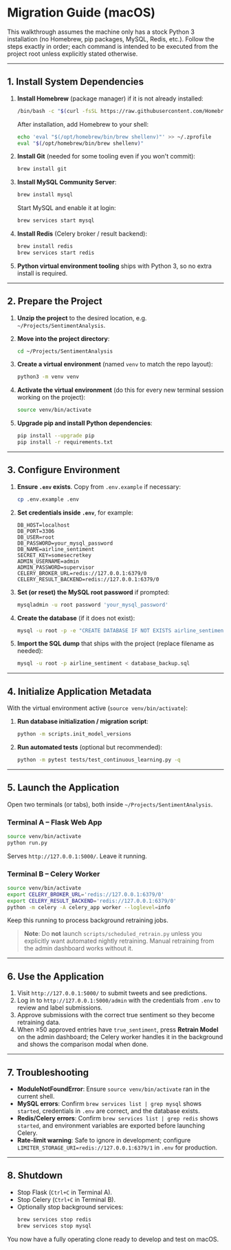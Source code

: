 ﻿# Migration Guide (macOS)

This walkthrough assumes the machine only has a stock Python 3 installation (no Homebrew, pip packages, MySQL, Redis, etc.). Follow the steps exactly in order; each command is intended to be executed from the project root unless explicitly stated otherwise.

---

## 1. Install System Dependencies

1. **Install Homebrew** (package manager) if it is not already installed:
   ```bash
   /bin/bash -c "$(curl -fsSL https://raw.githubusercontent.com/Homebrew/install/HEAD/install.sh)"
   ```
   After installation, add Homebrew to your shell:
   ```bash
   echo 'eval "$(/opt/homebrew/bin/brew shellenv)"' >> ~/.zprofile
   eval "$(/opt/homebrew/bin/brew shellenv)"
   ```

2. **Install Git** (needed for some tooling even if you won't commit):
   ```bash
   brew install git
   ```

3. **Install MySQL Community Server**:
   ```bash
   brew install mysql
   ```
   Start MySQL and enable it at login:
   ```bash
   brew services start mysql
   ```

4. **Install Redis** (Celery broker / result backend):
   ```bash
   brew install redis
   brew services start redis
   ```

5. **Python virtual environment tooling** ships with Python 3, so no extra install is required.

---

## 2. Prepare the Project

1. **Unzip the project** to the desired location, e.g. `~/Projects/SentimentAnalysis`.

2. **Move into the project directory**:
   ```bash
   cd ~/Projects/SentimentAnalysis
   ```

3. **Create a virtual environment** (named `venv` to match the repo layout):
   ```bash
   python3 -m venv venv
   ```

4. **Activate the virtual environment** (do this for every new terminal session working on the project):
   ```bash
   source venv/bin/activate
   ```

5. **Upgrade pip and install Python dependencies**:
   ```bash
   pip install --upgrade pip
   pip install -r requirements.txt
   ```

---

## 3. Configure Environment

1. **Ensure `.env` exists**. Copy from `.env.example` if necessary:
   ```bash
   cp .env.example .env
   ```

2. **Set credentials inside `.env`**, for example:
   ```text
   DB_HOST=localhost
   DB_PORT=3306
   DB_USER=root
   DB_PASSWORD=your_mysql_password
   DB_NAME=airline_sentiment
   SECRET_KEY=somesecretkey
   ADMIN_USERNAME=admin
   ADMIN_PASSWORD=supervisor
   CELERY_BROKER_URL=redis://127.0.0.1:6379/0
   CELERY_RESULT_BACKEND=redis://127.0.0.1:6379/0
   ```

3. **Set (or reset) the MySQL root password** if prompted:
   ```bash
   mysqladmin -u root password 'your_mysql_password'
   ```

4. **Create the database** (if it does not exist):
   ```bash
   mysql -u root -p -e "CREATE DATABASE IF NOT EXISTS airline_sentiment CHARACTER SET utf8mb4 COLLATE utf8mb4_unicode_ci;"
   ```

5. **Import the SQL dump** that ships with the project (replace filename as needed):
   ```bash
   mysql -u root -p airline_sentiment < database_backup.sql
   ```

---

## 4. Initialize Application Metadata

With the virtual environment active (`source venv/bin/activate`):

1. **Run database initialization / migration script**:
   ```bash
   python -m scripts.init_model_versions
   ```

2. **Run automated tests** (optional but recommended):
   ```bash
   python -m pytest tests/test_continuous_learning.py -q
   ```

---

## 5. Launch the Application

Open two terminals (or tabs), both inside `~/Projects/SentimentAnalysis`.

### Terminal A – Flask Web App
```bash
source venv/bin/activate
python run.py
```
Serves `http://127.0.0.1:5000/`. Leave it running.

### Terminal B – Celery Worker
```bash
source venv/bin/activate
export CELERY_BROKER_URL='redis://127.0.0.1:6379/0'
export CELERY_RESULT_BACKEND='redis://127.0.0.1:6379/0'
python -m celery -A celery_app worker --loglevel=info
```
Keep this running to process background retraining jobs.

> **Note**: Do **not** launch `scripts/scheduled_retrain.py` unless you explicitly want automated nightly retraining. Manual retraining from the admin dashboard works without it.

---

## 6. Use the Application

1. Visit `http://127.0.0.1:5000/` to submit tweets and see predictions.
2. Log in to `http://127.0.0.1:5000/admin` with the credentials from `.env` to review and label submissions.
3. Approve submissions with the correct true sentiment so they become retraining data.
4. When ≥50 approved entries have `true_sentiment`, press **Retrain Model** on the admin dashboard; the Celery worker handles it in the background and shows the comparison modal when done.

---

## 7. Troubleshooting

- **ModuleNotFoundError**: Ensure `source venv/bin/activate` ran in the current shell.
- **MySQL errors**: Confirm `brew services list | grep mysql` shows `started`, credentials in `.env` are correct, and the database exists.
- **Redis/Celery errors**: Confirm `brew services list | grep redis` shows `started`, and environment variables are exported before launching Celery.
- **Rate-limit warning**: Safe to ignore in development; configure `LIMITER_STORAGE_URI=redis://127.0.0.1:6379/1` in `.env` for production.

---

## 8. Shutdown

- Stop Flask (`Ctrl+C` in Terminal A).
- Stop Celery (`Ctrl+C` in Terminal B).
- Optionally stop background services:
  ```bash
  brew services stop redis
  brew services stop mysql
  ```

You now have a fully operating clone ready to develop and test on macOS.
